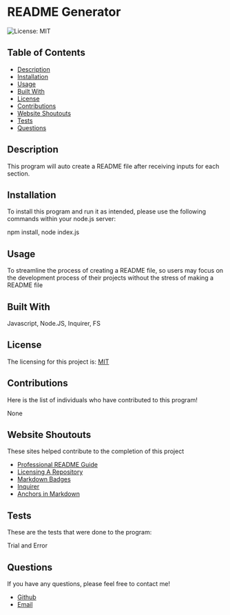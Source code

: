 # README Generator
  
  ![License: MIT](https://img.shields.io/badge/License-MIT-yellow.svg)

  ## Table of Contents
  - [Description](#description)
  - [Installation](#installation)
  - [Usage](#usage)
  - [Built With](#builtwith)
  - [License](#license)
  - [Contributions](#contributions)
  - [Website Shoutouts](#websites)
  - [Tests](#tests)
  - [Questions](#questions)

  ## Description
  This program will auto create a README file after receiving inputs for each section.

  ## Installation
  To install this program and run it as intended, please use the following commands within your node.js server:

  npm install, node index.js

  ## Usage

  To streamline the process of creating a README file, so users may focus on the development process of their projects without the stress of making a README file

  ## Built With
  
  Javascript, Node.JS, Inquirer, FS

  ## License
  The licensing for this project is:
  [MIT](https://opensource.org/licenses/MIT)

  ## Contributions
  Here is the list of individuals who have contributed to this program!
  
  None

  ## Website Shoutouts
  These sites helped contribute to the completion of this project
  
  - [Professional README Guide](https://coding-boot-camp.github.io/full-stack/github/professional-readme-guide) 
  - [Licensing A Repository](https://docs.github.com/en/repositories/managing-your-repositorys-settings-and-features/customizing-your-repository/licensing-a-repository)
  - [Markdown Badges](https://gist.github.com/lukas-h/2a5d00690736b4c3a7ba)
  - [Inquirer](https://javascript.plainenglish.io/how-to-inquirer-js-c10a4e05ef1f) 
  - [Anchors in Markdown](https://gist.github.com/asabaylus/3071099)
  
  ## Tests
  These are the tests that were done to the program:

  Trial and Error

  ## Questions
  If you have any questions, please feel free to contact me!

  - [Github](https://github.com/cpastorelli)
  - [Email](cpastorelli@arcanabrewing.com)
